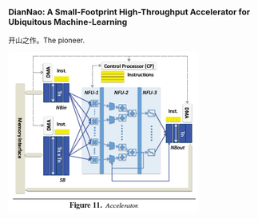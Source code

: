 ### DianNao: A Small-Footprint High-Throughput Accelerator for Ubiquitous Machine-Learning

开山之作。The pioneer.

![Accelerator](./1.png)
